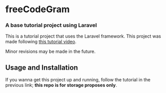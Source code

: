 # freeCodeGram

### A base tutorial project using Laravel

This is a tutorial project that uses the Laravel framework. This project was made following [this tutorial video](https://youtu.be/ImtZ5yENzgE).

Minor revisions may be made in the future.

## Usage and Installation

If you wanna get this project up and running, follow the tutorial in the previous link; **this repo is for storage proposes only**.
